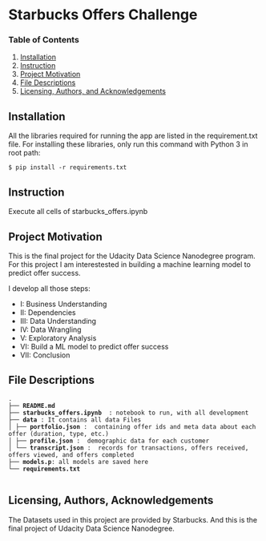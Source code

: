 # Starbucks Offers Challenge

### Table of Contents

1. [Installation](#installation)
2. [Instruction](#instruction)
2. [Project Motivation](#motivation)
3. [File Descriptions](#files)
4. [Licensing, Authors, and Acknowledgements](#licensing)


## Installation <a name="installation"></a>

All the libraries required for running the app are listed in the requirement.txt file.
For installing these libraries, only run this command with Python 3 in root path:

```
$ pip install -r requirements.txt
```


## Instruction <a name="instruction"></a>

Execute all cells of starbucks_offers.ipynb


## Project Motivation<a name="motivation"></a>

This is the final project for the Udacity Data Science Nanodegree program. For this project I am interestested in building a machine learning model to predict offer success. 

I develop all those steps: 

- I: Business Understanding
- II: Dependencies
- III: Data Understanding
- IV: Data Wrangling
- V: Exploratory Analysis
- VI: Build a ML model to predict offer success
- VII: Conclusion


## File Descriptions <a name="files"></a>
<pre>
<code>.
├── <b>README.md</b>
├── <b>starbucks_offers.ipynb </b> : notebook to run, with all development
├── <b>data</b> : It contains all data Files 
│ ├── <b>portfolio.json</b> :  containing offer ids and meta data about each offer (duration, type, etc.)
│ ├── <b>profile.json</b> :  demographic data for each customer
│ └── <b>transcript.json</b> :  records for transactions, offers received, offers viewed, and offers completed
├── <b>models.p</b>: all models are saved here
└── <b>requirements.txt</b>
 </code>
</pre>


## Licensing, Authors, Acknowledgements<a name="licensing"></a>

The Datasets used in this project are provided by Starbucks. And this is the final project of Udacity Data Science Nanodegree.
